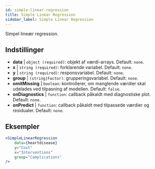 ```yaml
---
id: simple-linear-regression
title: Simple Linear Regression
sidebar_label: Simple Linear Regression
---
```


Simpel lineær regression.

## Indstillinger

* __data__ | `object (required)`: objekt af værdi-arrays. Default: `none`.
* __x__ | `string (required)`: forklarende variabel. Default: `none`.
* __y__ | `string (required)`: responsvariabel. Default: `none`.
* __group__ | `(string|Factor)`: grupperingsvariabel. Default: `none`.
* __omitMissing__ | `boolean`: kontrollerer, om manglende værdier skal udelades ved tilpasning af modellen. Default: `false`.
* __onDiagnostics__ | `function`: callback påkaldt med diagnostiske plot. Default: `none`.
* __onPredict__ | `function`: callback påkaldt med tilpassede værdier og residualer. Default: `none`.


## Eksempler

```jsx live
<SimpleLinearRegression 
    data={heartdisease} 
    y="Cost"
    x="Interventions"
    group="Complications"
/>
```

